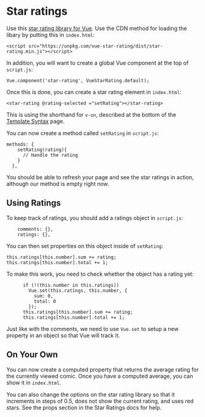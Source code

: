 # Star ratings

Use this [star rating library for Vue](https://github.com/craigh411/vue-star-rating). Use the CDN method for loading the libary by putting this in `index.html`:

```
<script src="https://unpkg.com/vue-star-rating/dist/star-rating.min.js"></script>
```

In addition, you will want to create a global Vue component at the top of `script.js`:

```
Vue.component('star-rating', VueStarRating.default);
```

Once this is done, you can create a star rating element in `index.html`:
```
<star-rating @rating-selected ="setRating"></star-rating>
```

This is using the shorthand for `v-on`, described at the bottom of the [Template Syntax](https://vuejs.org/v2/guide/syntax.html) page.

You can now create a method called `setRating` in `script.js`:

```
methods: {
    setRating(rating){
      // Handle the rating
    }
  },
```

You should be able to refresh your page and see the star ratings in action, although our method is empty right now.

## Using Ratings

To keep track of ratings, you should add a ratings object in `script.js`:

```
    comments: {},
    ratings: {},
```

You can then set properties on this object inside of `setRating`:

```
this.ratings[this.number].sum += rating;
this.ratings[this.number].total += 1;
```

To make this work, you need to check whether the object has a rating yet:

```
      if (!(this.number in this.ratings))
        Vue.set(this.ratings, this.number, {
          sum: 0,
          total: 0
        });
      this.ratings[this.number].sum += rating;
      this.ratings[this.number].total += 1;
```

Just like with the comments, we need to use `Vue.set` to setup a new property in an object so that Vue will track it.

## On Your Own

You can now create a computed property that returns the average rating for the currently viewed comic. Once you have a computed average, you can show it in `index.html`.

You can also change the options on the star rating library so that it increments in steps of 0.5, does not show the current rating, and uses red stars. See the props section in the Star Ratings docs for help.
